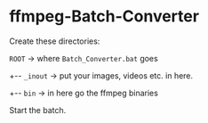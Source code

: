 # ffmpeg-Batch-Converter

Create these directories:

`ROOT` -> where `Batch_Converter.bat` goes

+-- `_inout` -> put your images, videos etc. in here.

+-- `bin` -> in here go the ffmpeg binaries


Start the batch.
